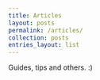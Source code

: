 ```yaml
---
title: Articles
layout: posts
permalink: /articles/
collection: posts
entries_layout: list
---
```


Guides, tips and others. :)
